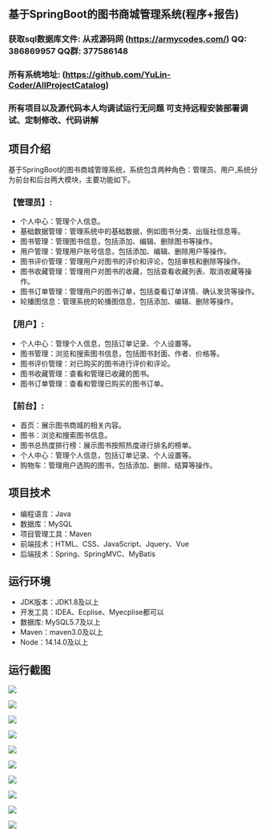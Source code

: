 ## 基于SpringBoot的图书商城管理系统(程序+报告)

###  获取sql数据库文件: 从戎源码网 (https://armycodes.com/) QQ: 386869957 QQ群: 377586148
###  所有系统地址: (https://github.com/YuLin-Coder/AllProjectCatalog) 
###  所有项目以及源代码本人均调试运行无问题 可支持远程安装部署调试、定制修改、代码讲解

## 项目介绍
基于SpringBoot的图书商城管理系统，系统包含两种角色：管理员、用户,系统分为前台和后台两大模块，主要功能如下。

### 【管理员】:
- 个人中心：管理个人信息。
- 基础数据管理：管理系统中的基础数据，例如图书分类、出版社信息等。
- 图书管理：管理图书信息，包括添加、编辑、删除图书等操作。
- 用户管理：管理用户账号信息，包括添加、编辑、删除用户等操作。
- 图书评价管理：管理用户对图书的评价和评论，包括审核和删除等操作。
- 图书收藏管理：管理用户对图书的收藏，包括查看收藏列表、取消收藏等操作。
- 图书订单管理：管理用户的图书订单，包括查看订单详情、确认发货等操作。
- 轮播图信息：管理系统的轮播图信息，包括添加、编辑、删除等操作。

### 【用户】:
- 个人中心：管理个人信息，包括订单记录、个人设置等。
- 图书管理：浏览和搜索图书信息，包括图书封面、作者、价格等。
- 图书评价管理：对已购买的图书进行评价和评论。
- 图书收藏管理：查看和管理已收藏的图书。
- 图书订单管理：查看和管理已购买的图书订单。

### 【前台】:
- 首页：展示图书商城的相关内容。
- 图书：浏览和搜索图书信息。
- 图书总热度排行榜：展示图书按照热度进行排名的榜单。
- 个人中心：管理个人信息，包括订单记录、个人设置等。
- 购物车：管理用户选购的图书，包括添加、删除、结算等操作。

## 项目技术
- 编程语言：Java
- 数据库：MySQL
- 项目管理工具：Maven
- 前端技术：HTML、CSS、JavaScript、Jquery、Vue
- 后端技术：Spring、SpringMVC、MyBatis

## 运行环境
- JDK版本：JDK1.8及以上
- 开发工具：IDEA、Ecplise、Myecplise都可以
- 数据库: MySQL5.7及以上
- Maven：maven3.0及以上
- Node：14.14.0及以上

## 运行截图
![](screenshot/1.png)

![](screenshot/2.png)

![](screenshot/3.png)

![](screenshot/4.png)

![](screenshot/5.png)

![](screenshot/6.png)

![](screenshot/7.png)

![](screenshot/8.png)

![](screenshot/9.png)

![](screenshot/10.png)